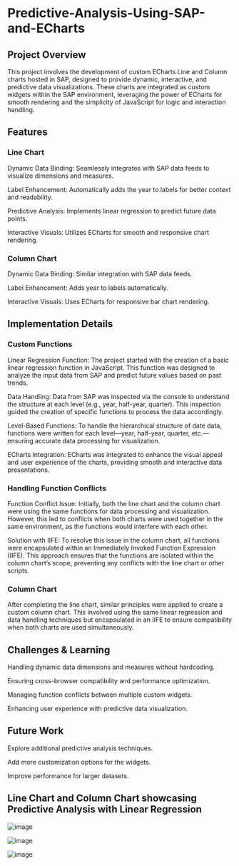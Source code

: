 # Predictive-Analysis-Using-SAP-and-ECharts

## Project Overview

This project involves the development of custom ECharts Line and Column charts hosted in SAP, designed to provide dynamic, interactive, and predictive data visualizations. These charts are integrated as custom widgets within the SAP environment, leveraging the power of ECharts for smooth rendering and the simplicity of JavaScript for logic and interaction handling.

## Features

### Line Chart

Dynamic Data Binding: Seamlessly integrates with SAP data feeds to visualize dimensions and measures.

Label Enhancement: Automatically adds the year to labels for better context and readability.

Predictive Analysis: Implements linear regression to predict future data points.

Interactive Visuals: Utilizes ECharts for smooth and responsive chart rendering.

### Column Chart

Dynamic Data Binding: Similar integration with SAP data feeds.

Label Enhancement: Adds year to labels automatically.

Interactive Visuals: Uses ECharts for responsive bar chart rendering.

## Implementation Details

### Custom Functions

Linear Regression Function: The project started with the creation of a basic linear regression function in JavaScript. This function was designed to analyze the input data from SAP and predict future values based on past trends.

Data Handling: Data from SAP was inspected via the console to understand the structure at each level (e.g., year, half-year, quarter). This inspection guided the creation of specific functions to process the data accordingly.

Level-Based Functions: To handle the hierarchical structure of date data, functions were written for each level—year, half-year, quarter, etc.—ensuring accurate data processing for visualization.

ECharts Integration: ECharts was integrated to enhance the visual appeal and user experience of the charts, providing smooth and interactive data presentations.

### Handling Function Conflicts

Function Conflict Issue: Initially, both the line chart and the column chart were using the same functions for data processing and visualization. However, this led to conflicts when both charts were used together in the same environment, as the functions would interfere with each other.

Solution with IIFE: To resolve this issue in the column chart, all functions were encapsulated within an Immediately Invoked Function Expression (IIFE). This approach ensures that the functions are isolated within the column chart’s scope, preventing any conflicts with the line chart or other scripts.

### Column Chart

After completing the line chart, similar principles were applied to create a custom column chart. This involved using the same linear regression and data handling techniques but encapsulated in an IIFE to ensure compatibility when both charts are used simultaneously.

## Challenges & Learning

Handling dynamic data dimensions and measures without hardcoding.

Ensuring cross-browser compatibility and performance optimization.

Managing function conflicts between multiple custom widgets.

Enhancing user experience with predictive data visualization.

## Future Work

Explore additional predictive analysis techniques.

Add more customization options for the widgets.

Improve performance for larger datasets.

## Line Chart and Column Chart showcasing Predictive Analysis with Linear Regression

![image](https://github.com/user-attachments/assets/c3e6781e-348d-49ce-a70f-0e7cecc72f8c)

![image](https://github.com/user-attachments/assets/6b8fefd8-47f8-4a02-ae99-4c0d9871e8bb)

![image](https://github.com/user-attachments/assets/7fea0c54-a548-49da-94e7-ad48887b1185)








